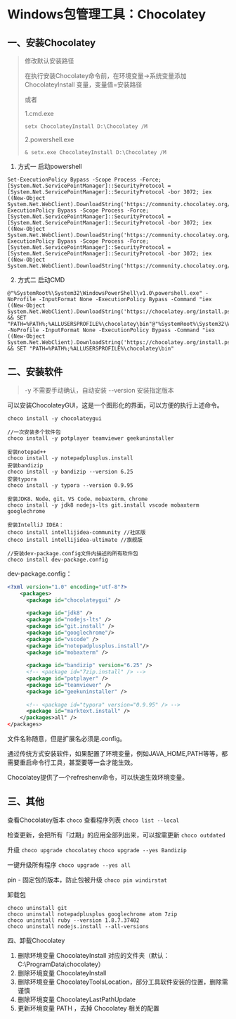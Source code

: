 # Windows包管理工具：Chocolatey

## 一、安装Chocolatey

> 修改默认安装路径
> 
> 在执行安装Chocolatey命令前，在环境变量->系统变量添加 ChocolateyInstall 变量，变量值=安装路径
> 
> 或者
> 
> 1.cmd.exe
> 
> ```
> setx ChocolateyInstall D:\Chocolatey /M
> ```
> 
> 2.powershell.exe
> 
> ```
> & setx.exe ChocolateyInstall D:\Chocolatey /M
> ```
> 
> 
> 







1. 方式一 启动powershell

```
Set-ExecutionPolicy Bypass -Scope Process -Force; [System.Net.ServicePointManager]::SecurityProtocol = [System.Net.ServicePointManager]::SecurityProtocol -bor 3072; iex ((New-Object System.Net.WebClient).DownloadString('https://community.chocolatey.org/install.ps1'))Set-ExecutionPolicy Bypass -Scope Process -Force; [System.Net.ServicePointManager]::SecurityProtocol = [System.Net.ServicePointManager]::SecurityProtocol -bor 3072; iex ((New-Object System.Net.WebClient).DownloadString('https://community.chocolatey.org/install.ps1'))Set-ExecutionPolicy Bypass -Scope Process -Force; [System.Net.ServicePointManager]::SecurityProtocol = [System.Net.ServicePointManager]::SecurityProtocol -bor 3072; iex ((New-Object System.Net.WebClient).DownloadString('https://community.chocolatey.org/install.ps1'))
```

2. 方式二 启动CMD

```
@"%SystemRoot%\System32\WindowsPowerShell\v1.0\powershell.exe" -NoProfile -InputFormat None -ExecutionPolicy Bypass -Command "iex ((New-Object System.Net.WebClient).DownloadString('https://chocolatey.org/install.ps1'))" && SET "PATH=%PATH%;%ALLUSERSPROFILE%\chocolatey\bin"@"%SystemRoot%\System32\WindowsPowerShell\v1.0\powershell.exe" -NoProfile -InputFormat None -ExecutionPolicy Bypass -Command "iex ((New-Object System.Net.WebClient).DownloadString('https://chocolatey.org/install.ps1'))" && SET "PATH=%PATH%;%ALLUSERSPROFILE%\chocolatey\bin"
```



## 二、安装软件

> -y 不需要手动确认，自动安装
> --version 安装指定版本



可以安装ChocolateyGUI，这是一个图形化的界面，可以方便的执行上述命令。

```
choco install -y chocolateygui

//一次安装多个软件包
choco install -y potplayer teamviewer geekuninstaller

安装notepad++
choco install -y notepadplusplus.install
安装bandizip
choco install -y bandizip --version 6.25
安装typora
choco install -y typora --version 0.9.95

安装JDK8、Node、git、VS Code、mobaxterm、chrome
choco install -y jdk8 nodejs-lts git.install vscode mobaxterm googlechrome

安装IntelliJ IDEA：
choco install intellijidea-community //社区版
choco install intellijidea-ultimate //旗舰版

//安装dev-package.config文件内描述的所有软件包
choco install dev-package.config

```

dev-package.config：

```xml
<?xml version="1.0" encoding="utf-8"?>
	<packages>
	  <package id="chocolateygui" />
	  
	  <package id="jdk8" />
	  <package id="nodejs-lts" />
	  <package id="git.install" />
	  <package id="googlechrome"/>
	  <package id="vscode" />
	  <package id="notepadplusplus.install"/>
	  <package id="mobaxterm" />
	  
	  <package id="bandizip" version="6.25" />
	  <!-- <package id="7zip.install" /> -->
	  <package id="potplayer" />
	  <package id="teamviewer" />
	  <package id="geekuninstaller" />
	  
	  <!-- <package id="typora" version="0.9.95" /> -->
	  <package id="marktext.install" />
	</packages>all" />
</packages>
```

<?xml version="1.0" encoding="utf-8"?>

文件名称随意，但是扩展名必须是.config。



通过传统方式安装软件，如果配置了环境变量，例如JAVA_HOME,PATH等等，都需要重启命令行工具，甚至要等一会才能生效。

Chocolatey提供了一个refreshenv命令，可以快速生效环境变量。



## 三、其他

查看Chocolatey版本
`choco`
查看程序列表
`choco list --local`

检查更新，会把所有「过期」的应用全部列出来，可以按需更新
`choco outdated`

升级
`choco upgrade chocolatey`
`choco upgrade --yes Bandizip`

一键升级所有程序
`choco upgrade --yes all`

pin - 固定包的版本，防止包被升级 
`choco pin windirstat`

卸载包

```
choco uninstall git
choco uninstall notepadplusplus googlechrome atom 7zip
choco uninstall ruby --version 1.8.7.37402
choco uninstall nodejs.install --all-versions
```




四、卸载Chocolatey

1. 删除环境变量 ChocolateyInstall 对应的文件夹（默认：C:\ProgramData\chocolatey）
2. 删除环境变量 ChocolateyInstall 
3. 删除环境变量 ChocolateyToolsLocation，部分工具软件安装的位置，删除需谨慎
4. 删除环境变量 ChocolateyLastPathUpdate
5. 更新环境变量 PATH ，去掉 Chocolatey 相关的配置